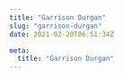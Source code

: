```yaml
---
title: "Garrison Durgan"
slug: "garrison-durgan"
date: 2021-02-20T06:51:34Z

meta:
  title: "Garrison Durgan"
---
```


